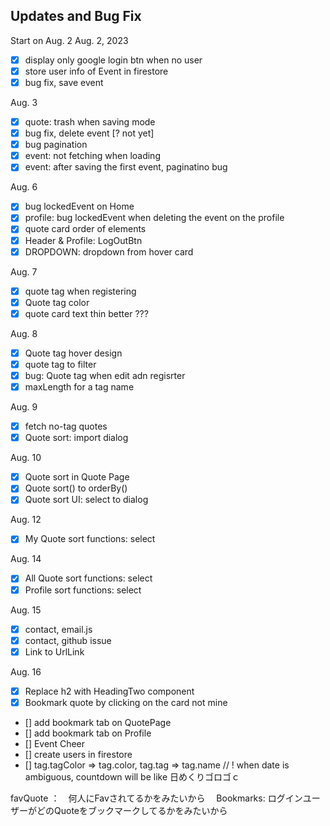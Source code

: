 ## Updates and Bug Fix 
Start on Aug. 2
Aug. 2, 2023
- [x] display only google login btn when no user
- [x] store user info of Event in firestore
- [x] bug fix, save event

Aug. 3
- [x] quote: trash when saving mode
- [x] bug fix, delete event [? not yet]
- [x] bug pagination
- [x] event: not fetching when loading
- [x] event: after saving the first event, paginatino bug

Aug. 6
- [x] bug lockedEvent on Home
- [x] profile: bug lockedEvent when deleting the event on the profile 
- [x] quote card order of elements
- [x] Header & Profile: LogOutBtn
- [x] DROPDOWN: dropdown from hover card

Aug. 7
- [x] quote tag when registering 
- [x] Quote tag color
- [x] quote card text thin better ???

Aug. 8
- [x] Quote tag hover design
- [x] quote tag to filter
- [x] bug: Quote tag when edit adn regisrter
- [x] maxLength for a tag name

Aug. 9
- [x] fetch no-tag quotes
- [x] Quote sort: import dialog

Aug. 10
- [x] Quote sort in Quote Page
- [x] Quote sort() to orderBy()
- [x] Quote sort UI: select to dialog

Aug. 12
- [x] My Quote sort functions: select

Aug. 14
- [x] All Quote sort functions: select
- [x] Profile sort functions: select

Aug. 15
- [x] contact, email.js
- [x] contact, github issue
- [x] Link to UrlLink

Aug. 16
- [x] Replace h2 with HeadingTwo component
- [x] Bookmark quote by clicking on the card not mine

- [] add bookmark tab on QuotePage  
- [] add bookmark tab on Profile  
- [] Event Cheer
- [] create users in firestore
- [] tag.tagColor => tag.color, tag.tag => tag.name
// ! when date is ambiguous, countdown will be like 日めくりゴロゴｃ

favQuote ：　何人にFavされてるかをみたいから　
Bookmarks: ログインユーザーがどのQuoteをブックマークしてるかをみたいから